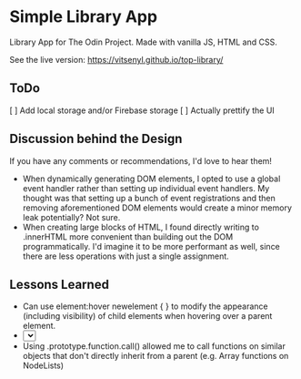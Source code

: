 # Simple Library App

Library App for The Odin Project. Made with vanilla JS, HTML and CSS. 

See the live version: https://vitsenyl.github.io/top-library/

## ToDo
[ ] Add local storage and/or Firebase storage
[ ] Actually prettify the UI

## Discussion behind the Design
If you have any comments or recommendations, I'd love to hear them!

* When dynamically generating DOM elements, I opted to use a global event handler rather than setting up individual event handlers. My thought was that setting up a bunch of event registrations and then removing aforementioned DOM elements would create a minor memory leak potentially? Not sure.
* When creating large blocks of HTML, I found directly writing to .innerHTML more convenient than building out the DOM programmatically. I'd imagine it to be more performant as well, since there are less operations with just a single assignment.

## Lessons Learned

* Can use element:hover newelement { } to modify the appearance (including visibility) of child elements when hovering over a parent element.
* <Select> creates combo-boxes in HTML
* Using .prototype.function.call() allowed me to call functions on similar objects that don't directly inherit from a parent (e.g. Array functions on NodeLists)
